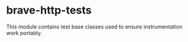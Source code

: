 # brave-http-tests

This module contains test base classes used to ensure instrumentation
work portably.
